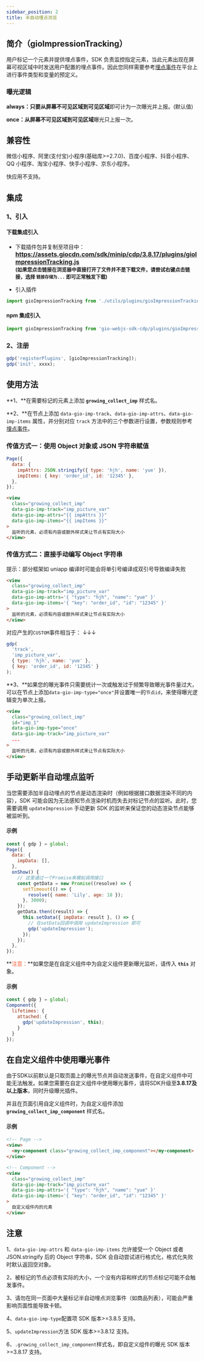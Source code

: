 ```yaml
---
sidebar_position: 2
title: 半自动埋点浏览
---
```


## 简介（gioImpressionTracking）

用户标记一个元素并提供埋点事件，SDK 负责监控指定元素，当此元素出现在屏幕可视区域中时发送用户配置的埋点事件。因此您同样需要参考[埋点事件](/docs/miniprogram/3.8/commonlyApi#6埋点事件track)在平台上进行事件类型和变量的预定义。

### 曝光逻辑

**always：**只要从**屏幕不可见区域到可见区域**即可计为一次曝光并上报。(默认值)

**once：**从**屏幕不可见区域到可见区域**曝光只上报一次。

## 兼容性

微信小程序、阿里(支付宝)小程序(基础库>=2.7.0)、百度小程序、抖音小程序、QQ 小程序、淘宝小程序、快手小程序、京东小程序。

快应用不支持。

## 集成

### 1、引入

#### 下载集成引入

- 下载插件包并复制至项目中：
  **<font size="3"><https://assets.giocdn.com/sdk/minip/cdp/3.8.17/plugins/gioImpressionTracking.js></font>**<br/>
  **<font size="2">(如果您点击链接在浏览器中直接打开了文件并不是下载文件，请尝试右键点击链接，选择 `链接存储为...` 即可正常触发下载)</font>**

- 引入插件

```js
import gioImpressionTracking from './utils/plugins/gioImpressionTracking';
```

#### npm 集成引入

```js
import gioImpressionTracking from 'gio-webjs-sdk-cdp/plugins/gioImpressionTracking';
```

### 2、注册

```js
gdp('registerPlugins', [gioImpressionTracking]);
gdp('init', xxxx);
```

## 使用方法

**1、**在需要标记的元素上添加 **`growing_collect_imp`** 样式名。

**2、**在节点上添加 `data-gio-imp-track`、`data-gio-imp-attrs`、`data-gio-imp-items` 属性，并分别对应 `track` 方法中的三个参数进行设置，参数规则参考[埋点事件](/docs/miniprogram/3.8/commonlyApi#6埋点事件track)。

### 传值方式一：使用 Object 对象或 JSON 字符串赋值

```js
Page({
  data: {
    impAttrs: JSON.stringify({ type: 'hjh', name: 'yue' }),
    impItems: { key: 'order_id', id: '12345' },
  },
});
```

```html
<view
  class="growing_collect_imp"
  data-gio-imp-track="imp_picture_var"
  data-gio-imp-attrs="{{ impAttrs }}"
  data-gio-imp-items="{{ impItems }}"
>
  监听的元素，必须有内容或额外样式来让节点有实际大小
</view>
```

### 传值方式二：直接手动编写 Object 字符串

提示：部分框架如 uniapp 编译时可能会将单引号编译成双引号导致编译失败

```html
<view
  class="growing_collect_imp"
  data-gio-imp-track="imp_picture_var"
  data-gio-imp-attrs='{ "type": "hjh", "name": "yue" }'
  data-gio-imp-items='{ "key": "order_id", "id": "12345" }'
>
  监听的元素，必须有内容或额外样式来让节点有实际大小
</view>
```

对应产生的`CUSTOM`事件相当于： ↓↓↓

```js
gdp(
  'track',
  'imp_picture_var',
  { type: 'hjh', name: 'yue' },
  { key: 'order_id', id: '12345' }
);
```

**3、**如果您的曝光事件只需要统计一次或触发过于频繁导致曝光事件量过大，可以在节点上添加`data-gio-imp-type="once"`并设置唯一的`节点id`，来使得曝光逻辑变为单次上报。

```html
<view
  class="growing_collect_imp"
  id="imp_1"
  data-gio-imp-type="once"
  data-gio-imp-track="imp_picture_var"
  ...
>
  监听的元素，必须有内容或额外样式来让节点有实际大小
</view>
```

## 手动更新半自动埋点监听

当您需要添加半自动埋点的节点是动态渲染时（例如根据接口数据渲染不同的内容），SDK 可能会因为无法感知节点渲染时机而失去对标记节点的监听。此时，您需要调用 `updateImpression` 手动更新 SDK 的监听来保证您的动态渲染节点能够被监听到。

#### 示例

```js
const { gdp } = global;
Page({
  data: {
    impData: [],
  },
  onShow() {
    // 这里通过一个Promise来模拟调用接口
    const getData = new Promise((resolve) => {
      setTimeout(() => {
        resolve({ name: 'Lily', age: 18 });
      }, 3000);
    });
    getData.then((result) => {
      this.setData({ impData: result }, () => {
        // 在setData回调中调用 updateImpression 即可
        gdp('updateImpression');
      });
    });
  },
});
```

**<font color="#FC5F3A">注意：</font>**如果您是在自定义组件中为自定义组件更新曝光监听，请传入 **`this`** 对象。

#### 示例

```js
const { gdp } = global;
Component({
  lifetimes: {
    attached: {
      gdp('updateImpression', this);
    }
  }
});
```

## 在自定义组件中使用曝光事件

由于SDK以前默认是只取页面上的曝光节点并自动发送事件，在自定义组件中可能无法触发。如果您需要在自定义组件中使用曝光事件，请将SDK升级至**3.8.17及以上版本**，同时升级曝光插件。

并且在页面引用自定义组件时，为自定义组件添加 **`growing_collect_imp_component`** 样式名。

#### 示例

```html
<!-- Page -->
<view>
  <my-component class="growing_collect_imp_component"></my-component>
</view>

<!-- Component -->
<view
  class="growing_collect_imp"
  data-gio-imp-track="imp_picture_var"
  data-gio-imp-attrs='{ "type": "hjh", "name": "yue" }'
  data-gio-imp-items='{ "key": "order_id", "id": "12345" }'
>
  自定义组件内的元素
</view>
```

## 注意

1、`data-gio-imp-attrs` 和 `data-gio-imp-items` 允许接受一个 Object 或者 JSON.stringify 后的 Object 字符串，SDK 会自动尝试进行格式化，格式化失败时默认返回空对象。

2、被标记的节点必须有实际的大小，一个没有内容和样式的节点标记可能不会触发事件。

3、请勿在同一页面中大量标记半自动埋点浏览事件（如商品列表），可能会严重影响页面性能导致卡顿。

4、`data-gio-imp-type`配置项 SDK 版本>=3.8.5 支持。

5、`updateImpression`方法 SDK 版本>=3.8.12 支持。

6、`.growing_collect_imp_component`样式名，即自定义组件的曝光 SDK 版本>=3.8.17 支持。
